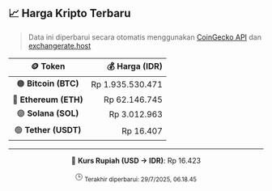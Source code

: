 

<!-- HARGA_KRIPTO -->
## 📈 Harga Kripto Terbaru

> Data ini diperbarui secara otomatis menggunakan [CoinGecko API](https://www.coingecko.com/) dan [exchangerate.host](https://exchangerate.host/)

<div align="center">

| 🪙 Token | 💰 Harga (IDR) |
|:------:|---------------:|
| 🟠 **Bitcoin (BTC)**   | Rp 1.935.530.471 |
| 🔵 **Ethereum (ETH)**  | Rp 62.146.745 |
| 🟣 **Solana (SOL)**    | Rp 3.012.963 |
| 🟢 **Tether (USDT)**   | Rp 16.407 |

---

💱 **Kurs Rupiah (USD → IDR)**: Rp 16.423

🕒 <sub>Terakhir diperbarui: 29/7/2025, 06.18.45</sub>

</div>
<!-- /HARGA_KRIPTO -->